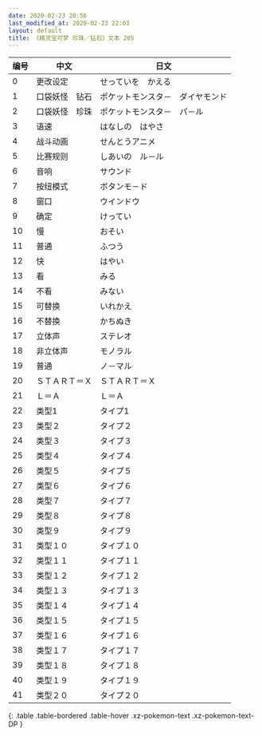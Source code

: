 ```yaml
---
date: 2020-02-23 20:56
last_modified_at: 2020-02-23 22:03
layout: default
title: 《精灵宝可梦 珍珠／钻石》文本 205
---
```

| 编号 | 中文 | 日文 |
| ---- | ---- | ---- |
| 0 | 更改设定 | せっていを　かえる |
| 1 | 口袋妖怪　钻石 | ポケットモンスタ－　ダイヤモンド |
| 2 | 口袋妖怪　珍珠 | ポケットモンスタ－　パ－ル |
| 3 | 语速 | はなしの　はやさ |
| 4 | 战斗动画 | せんとうアニメ |
| 5 | 比赛规则 | しあいの　ル－ル |
| 6 | 音响 | サウンド |
| 7 | 按纽模式 | ボタンモ－ド |
| 8 | 窗口 | ウインドウ |
| 9 | 确定 | けってい |
| 10 | 慢 | おそい |
| 11 | 普通 | ふつう |
| 12 | 快 | はやい |
| 13 | 看 | みる |
| 14 | 不看 | みない |
| 15 | 可替换 | いれかえ |
| 16 | 不替换 | かちぬき |
| 17 | 立体声 | ステレオ |
| 18 | 非立体声 | モノラル |
| 19 | 普通 | ノ－マル |
| 20 | ＳＴＡＲＴ＝Ｘ | ＳＴＡＲＴ＝Ｘ |
| 21 | Ｌ＝Ａ | Ｌ＝Ａ |
| 22 | 类型1 | タイプ1 |
| 23 | 类型２ | タイプ２ |
| 24 | 类型３ | タイプ３ |
| 25 | 类型４ | タイプ４ |
| 26 | 类型５ | タイプ５ |
| 27 | 类型６ | タイプ６ |
| 28 | 类型７ | タイプ７ |
| 29 | 类型８ | タイプ８ |
| 30 | 类型９ | タイプ９ |
| 31 | 类型１０ | タイプ１０ |
| 32 | 类型１１ | タイプ１１ |
| 33 | 类型１２ | タイプ１２ |
| 34 | 类型１３ | タイプ１３ |
| 35 | 类型１４ | タイプ１４ |
| 36 | 类型１５ | タイプ１５ |
| 37 | 类型１６ | タイプ１６ |
| 38 | 类型１７ | タイプ１７ |
| 39 | 类型１８ | タイプ１８ |
| 40 | 类型１９ | タイプ１９ |
| 41 | 类型２０ | タイプ２０ |
{: .table .table-bordered .table-hover .xz-pokemon-text .xz-pokemon-text-DP }